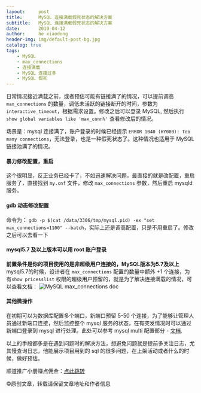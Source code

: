 ```yaml
---
layout:     post
title:      MySQL 连接满载假死状态的解决方案
subtitle:   MySQL 连接满载假死状态的解决方案
date:       2019-04-12
author:     he xiaodong
header-img: img/default-post-bg.jpg
catalog: true
tags:
    - MySQL
    - max_connections
    - 连接满载
    - MySQL 连接过多
    - MySQL 假死
---
```


日常情况接近满载之前，或者预估可能有链接满了的情况，可以提前调高 `max_connections` 的数量，调低未活跃的链接断开的时间，参数为`interactive_timeout`，根据需求设置。修改之后可以登录 MySQL, 然后执行`show global variables like 'max_conn%'` 查看修改后的情况。

场景是：mysql 连接满了，账户登录的时候已经提示 `ERROR 1040 (HY000): Too many connections`，无法登录，也是一种假死状态了。这种情况也适用于 MySQL 链接池满了的情况。

#### 暴力修改配置，重启
这个很明显，反正业务已经卡了，不如迅速解决问题，最直接的就是改配置，重启服务了，直接找到 `my.cnf` 文件，修改 `max_connections` 参数，然后重启 mysqld 服务。

#### gdb 动态修改配置
命令为： `gdb -p $(cat /data/3306/tmp/mysql.pid) -ex "set max_connections=1100" --batch`，实际上还是调高配置，只是不用重启了。修改之后可以去看一下

#### mysql5.7 及以上版本可以用 root 账户登录
**前置条件是你的项目使用的是非超级用户连接的，MySQL版本为5.7及以上** <br />
mysql5.7的时候，设计者在 `max_connections` 配置的数量中额外 +1 个连接，为有`show pricesslist` 权限的超级用户预留的，就是为了解决连接满载的情况，可以查看文档：
![MySQL max_connections doc](https://alpha2016.github.io/img/2019-04-12-mysql-max-connections-doc.jpg "MySQL max_connections doc")


#### 其他微操作
在初期可以为数据库配置多个端口，新端口预留 5-50 个连接，为了能够让管理人员通过新端口连接，然后监控整个 mysql 服务的状态，在有突发情况时可以通过新端口登录到 mysql 进行处理。此处可以参考 mysql multi 配置部分 - [文档](https://dev.mysql.com/doc/refman/8.0/en/mysqld-multi.html).

以上的手段都多是在遇到问题时的解决方法，想避免问题就是提前多关注日志，尤其慢查询日志，他能展示项目用到的 sql 的很多问题，在上架活动或者什么的时候，做好预估。

顺道推广小册赚点佣金：[点此跳转](https://alpha2016.github.io/2019/04/01/%E6%8E%A8%E8%8D%90%E5%87%A0%E4%B8%AA%E4%B8%8D%E9%94%99%E7%9A%84%E6%95%99%E7%A8%8B%E5%B0%8F%E5%86%8C/ "MySQL InnoDB教程小册")

©原创文章，转载请保留文章地址和作者信息
